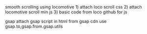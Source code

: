 smooth scrolling using locomotive
    1) attach loco scroll css 
    2) attach locomotive scroll min js
    3) basic code from loco github for js

gsap
    attach gsap script in html from gsap cdn
    use gsap.to,gsap.from.gsap.utils
